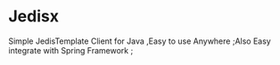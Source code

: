 # Jedisx
Simple JedisTemplate Client for Java ,Easy to use Anywhere ;Also Easy integrate with Spring Framework ;
